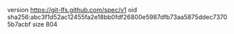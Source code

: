 version https://git-lfs.github.com/spec/v1
oid sha256:abc3f1d52ac12455fa2e18bb0fdf26800e5987dfb73aa5875ddec73705b7acbf
size 804
